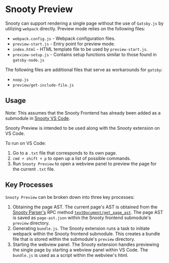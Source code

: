 # Snooty Preview

Snooty can support rendering a single page without the use of `Gatsby.js` by utilizing `webpack` directly. Preview mode relies on the following files:

* `webpack.config.js` - Webpack configuration files.
* `preview-start.js` - Entry point for preview mode.
* `index.html` - HTML template file to be used by `preview-start.js`.
* `preview-setup.js` - Contains setup functions similar to those found in `gatsby-node.js`

The following files are additional files that serve as workarounds for `gatsby`:

* `noop.js`
* `preview/get-include-file.js`

## Usage

Note: This assumes that the Snooty Frontend has already been added as a submodule in [Snooty VS Code](https://github.com/mongodb/snooty-vscode).

Snooty Preview is intended to be used along with the Snooty extension on VS Code.

To run on VS Code:
1. Go to a `.txt` file that corresponds to its own page.
2. `cmd + shift + p` to open up a list of possible commands.
3. Run `Snooty Preview` to open a webview panel to preview the page for the current `.txt` file.

## Key Processes

`Snooty Preview` can be broken down into three key processes:
1. Obtaining the page AST.
The current page's AST is obtained from the [Snooty Parser's](https://github.com/mongodb/snooty-parser) RPC method [`textDocument/get_page_ast`](https://github.com/mongodb/snooty-parser/blob/DOCSP-6544/RPC-methods.md#textdocumentget_page_ast). The page AST is saved as `page-ast.json` within the Snooty frontend submodule's `preview` directory.
2. Generating `bundle.js`.
The Snooty extension runs a task to initiate webpack within the Snooty frontend submodule. This creates a bundle file that is stored within the submodule's `preview` directory.
3. Starting the webview panel.
The Snooty extension handles previewing the single page by starting a webview panel within VS Code. The `bundle.js` is used as a script within the webview's html.
